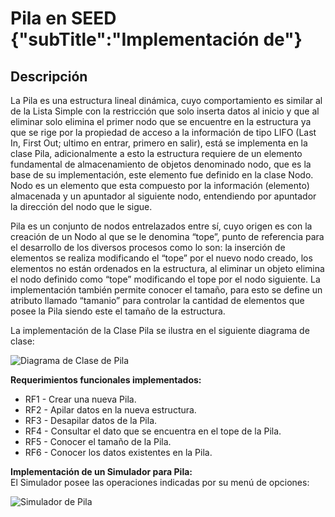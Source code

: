 # Pila en SEED {"subTitle":"Implementación de"}

## Descripción

La Pila es una estructura lineal dinámica, cuyo comportamiento es similar al de la Lista Simple con la restricción que solo inserta datos al inicio y que al eliminar solo elimina el primer nodo que se encuentre en la estructura ya que se rige por la propiedad de acceso a la información de tipo LIFO (Last In, First Out; ultimo en entrar, primero en salir), está se implementa en la clase Pila, adicionalmente a esto la estructura requiere de un elemento fundamental de almacenamiento de objetos denominado nodo, que es la base de su implementación, este elemento fue definido en la clase Nodo. Nodo es un elemento que esta compuesto por la información (elemento) almacenada y un apuntador al siguiente nodo, entendiendo por apuntador la dirección del nodo que le sigue.  
  
Pila es un conjunto de nodos entrelazados entre sí, cuyo origen es con la creación de un Nodo al que se le denomina “tope”, punto de referencia para el desarrollo de los diversos procesos como lo son: la inserción de elementos se realiza modificando el “tope” por el nuevo nodo creado, los elementos no están ordenados en la estructura, al eliminar un objeto elimina el nodo definido como “tope” modificando el tope por el nodo siguiente. La implementación también permite conocer el tamaño, para esto se define un atributo llamado “tamanio” para controlar la cantidad de elementos que posee la Pila siendo este el tamaño de la estructura.  
  
La implementación de la Clase Pila se ilustra en el siguiente diagrama de clase:

![Diagrama de Clase de Pila](/assets/images/stack/Pila_4.jpg)

**Requerimientos funcionales implementados:**  
  
- RF1 - Crear una nueva Pila.  
- RF2 - Apilar datos en la nueva estructura.  
- RF3 - Desapilar datos de la Pila.  
- RF4 - Consultar el dato que se encuentra en el tope de la Pila.  
- RF5 - Conocer el tamaño de la Pila.  
- RF6 - Conocer los datos existentes en la Pila.  
  
**Implementación de un Simulador para Pila:**  
El Simulador posee las operaciones indicadas por su menú de opciones:  
  

![Simulador de Pila](/assets/images/stack/Pila_5.jpg)